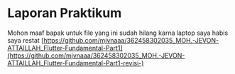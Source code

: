 # Laporan Praktikum
Mohon maaf bapak untuk file yang ini sudah hilang karna laptop saya habis saya restat
[https://github.com/mjvnaaa/362458302035_MOH.-JEVON-ATTAILLAH_Flutter-Fundamental-Part1](https://github.com/mjvnaaa/362458302035_MOH.-JEVON-ATTAILLAH_Flutter-Fundamental-Part1-revisi-)
